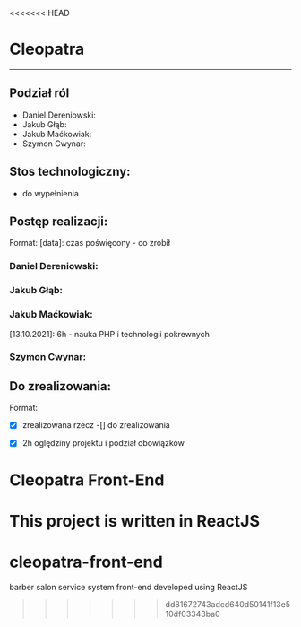 <<<<<<< HEAD
# Cleopatra

---

## Podział ról
 - Daniel Dereniowski:
 - Jakub Głąb:
 - Jakub Maćkowiak:
 - Szymon Cwynar:

## Stos technologiczny:
 - do wypełnienia

## Postęp realizacji:
Format: [data]: czas poświęcony - co zrobił
### Daniel Dereniowski:


### Jakub Głąb:


### Jakub Maćkowiak:
[13.10.2021]: 6h - nauka PHP i technologii pokrewnych

### Szymon Cwynar:


## Do zrealizowania:
Format:
-[x] zrealizowana rzecz
-[] do zrealizowania

-[x] 2h oględziny projektu i podział obowiązków

# Cleopatra Front-End

This project is written in ReactJS
=======
# cleopatra-front-end
barber salon service system front-end developed using ReactJS
>>>>>>> dd81672743adcd640d50141f13e510df03343ba0
